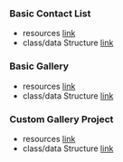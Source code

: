 ### Basic Contact List
* resources [link](https://github.com/RicheyHans/-Android-Android_Studio_Lecture/tree/master/Contact_170926)
* class/data Structure [link]()

### Basic Gallery
* resources [link](https://github.com/RicheyHans/-Android-Android_Studio_Lecture/tree/master/GalleryProject_170926/app)
* class/data Structure [link]()

### Custom Gallery Project
* resources [link](https://github.com/RicheyHans/-Android-Android_Studio_Lecture/tree/master/CustomGallery)
* class/data Structure [link]()
